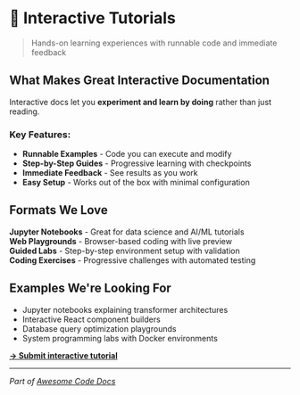 # 🧩 Interactive Tutorials

> Hands-on learning experiences with runnable code and immediate feedback

## What Makes Great Interactive Documentation

Interactive docs let you **experiment and learn by doing** rather than just reading.

### Key Features:
- **Runnable Examples** - Code you can execute and modify
- **Step-by-Step Guides** - Progressive learning with checkpoints  
- **Immediate Feedback** - See results as you work
- **Easy Setup** - Works out of the box with minimal configuration

## Formats We Love

**Jupyter Notebooks** - Great for data science and AI/ML tutorials  
**Web Playgrounds** - Browser-based coding with live preview  
**Guided Labs** - Step-by-step environment setup with validation  
**Coding Exercises** - Progressive challenges with automated testing  

## Examples We're Looking For

- Jupyter notebooks explaining transformer architectures
- Interactive React component builders  
- Database query optimization playgrounds
- System programming labs with Docker environments

**[→ Submit interactive tutorial](https://github.com/johnxie/awesome-code-docs/issues/new?template=new-entry.md)**

---

*Part of [Awesome Code Docs](../README.md)*